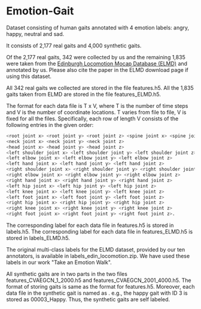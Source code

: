 # Emotion-Gait
Dataset consisting of human gaits annotated with 4 emotion labels: angry, happy, neutral and sad.

It consists of 2,177 real gaits and 4,000 synthetic gaits.

Of the 2,177 real gaits, 342 were collected by us and the remaining 1,835 were taken from the [Edinburgh Locomotion Mocap Database (ELMD)](https://bitbucket.org/jonathan-schwarz/edinburgh_locomotion_mocap_dataset/src/master/) and annotated by us. Please also cite the paper in the ELMD download page if using this dataset.


All 342 real gaits we collected are stored in the file features.h5.
All the 1,835 gaits taken from ELMD are stored in the file features_ELMD.h5.

The format for each data file is T x V, where T is the number of 
time steps and V is the number of coordinate locations.
T varies from file to file, V is fixed for all the files. 
Specifically, each row of length V consists of the following entries in the given order:

```bash
<root joint x> <root joint y> <root joint z> <spine joint x> <spine joint y> <spine joint z>
<neck joint x> <neck joint y> <neck joint z>
<head joint x> <head joint y> <head joint z>
<left shoulder joint x> <left shoulder joint y> <left shoulder joint z>
<left elbow joint x> <left elbow joint y> <left elbow joint z>
<left hand joint x> <left hand joint y> <left hand joint z>
<right shoulder joint x> <right shoulder joint y> <right shoulder joint z>
<right elbow joint x> <right elbow joint y> <right elbow joint z>
<right hand joint x> <right hand joint y> <right hand joint z>
<left hip joint x> <left hip joint y> <left hip joint z>
<left knee joint x> <left knee joint y> <left knee joint z>
<left foot joint x> <left foot joint y> <left foot joint z>
<right hip joint x> <right hip joint y> <right hip joint z>
<right knee joint x> <right knee joint y> <right knee joint z>
<right foot joint x> <right foot joint y> <right foot joint z>.
```

The corresponding label for each data file in features.h5 is stored in labels.h5.
The corresponding label for each data file in features_ELMD.h5 is stored in labels_ELMD.h5.

The original multi-class labels for the ELMD dataset, provided by our ten annotators, is available in labels_edin_locomotion.zip. We have used these labels in our work "Take an Emotion Walk".


All synthetic gaits are in two parts in the two files features_CVAEGCN_1_2000.h5 and features_CVAEGCN_2001_4000.h5.
The format of storing gaits is same as the format for features.h5. Moreover, each data file in the synthetic gait is named as
<gait ID><label>.
e.g., the happy gait with ID 3 is stored as 00003_Happy. Thus, the synthetic gaits are self labeled.
